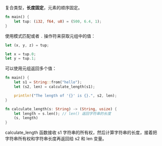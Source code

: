 复合类型，**长度固定**，元素的顺序固定。

```rust
fn main() {
    let tup: (i32, f64, u8) = (500, 6.4, 1);
}
```

使用模式匹配或者 `.` 操作符来获取元组中的值：

```rust
let (x, y, z) = tup;

let x = tup.0;
let y = tup.1;
```

可以使用元组返回多个值：

```rust
fn main() {
    let s1 = String::from("hello");
    let (s2, len) = calculate_length(s1);

    println!("The length of '{}' is {}.", s2, len);
}

fn calculate_length(s: String) -> (String, usize) {
    let length = s.len(); // len() 返回字符串的长度
    (s, length)
}
```

calculate_length 函数接收 s1 字符串的所有权，然后计算字符串的长度，接着把字符串所有权和字符串长度再返回给 s2 和 len 变量。